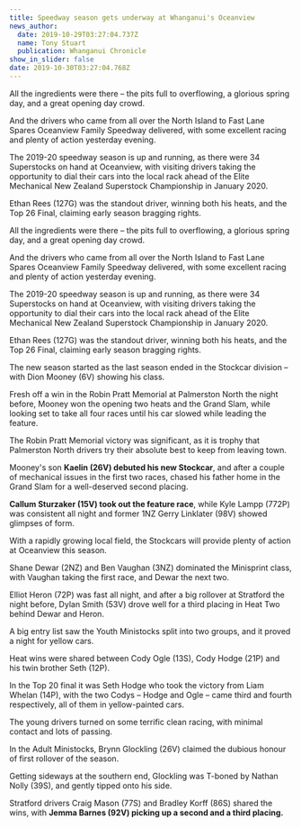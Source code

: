 ```yaml
---
title: Speedway season gets underway at Whanganui's Oceanview
news_author:
  date: 2019-10-29T03:27:04.737Z
  name: Tony Stuart
  publication: Whanganui Chronicle
show_in_slider: false
date: 2019-10-30T03:27:04.768Z
---
```

All the ingredients were there – the pits full to overflowing, a glorious spring day, and a great opening day crowd.

And the drivers who came from all over the North Island to Fast Lane Spares Oceanview Family Speedway delivered, with some excellent racing and plenty of action yesterday evening.

The 2019-20 speedway season is up and running, as there were 34 Superstocks on hand at Oceanview, with visiting drivers taking the opportunity to dial their cars into the local rack ahead of the Elite Mechanical New Zealand Superstock Championship in January 2020.

Ethan Rees (127G) was the standout driver, winning both his heats, and the Top 26 Final, claiming early season bragging rights.

All the ingredients were there – the pits full to overflowing, a glorious spring day, and a great opening day crowd.

And the drivers who came from all over the North Island to Fast Lane Spares Oceanview Family Speedway delivered, with some excellent racing and plenty of action yesterday evening.

The 2019-20 speedway season is up and running, as there were 34 Superstocks on hand at Oceanview, with visiting drivers taking the opportunity to dial their cars into the local rack ahead of the Elite Mechanical New Zealand Superstock Championship in January 2020.

Ethan Rees (127G) was the standout driver, winning both his heats, and the Top 26 Final, claiming early season bragging rights.

The new season started as the last season ended in the Stockcar division – with Dion Mooney (6V) showing his class.

Fresh off a win in the Robin Pratt Memorial at Palmerston North the night before, Mooney won the opening two heats and the Grand Slam, while looking set to take all four races until his car slowed while leading the feature.

The Robin Pratt Memorial victory was significant, as it is trophy that Palmerston North drivers try their absolute best to keep from leaving town.

Mooney's son **Kaelin (26V) debuted his new Stockcar**, and after a couple of mechanical issues in the first two races, chased his father home in the Grand Slam for a well-deserved second placing.

**Callum Sturzaker (15V) took out the feature race**, while Kyle Lampp (772P) was consistent all night and former 1NZ Gerry Linklater (98V) showed glimpses of form.

With a rapidly growing local field, the Stockcars will provide plenty of action at Oceanview this season.

Shane Dewar (2NZ) and Ben Vaughan (3NZ) dominated the Minisprint class, with Vaughan taking the first race, and Dewar the next two.

Elliot Heron (72P) was fast all night, and after a big rollover at Stratford the night before, Dylan Smith (53V) drove well for a third placing in Heat Two behind Dewar and Heron.

A big entry list saw the Youth Ministocks split into two groups, and it proved a night for yellow cars.

Heat wins were shared between Cody Ogle (13S), Cody Hodge (21P) and his twin brother Seth (12P).

In the Top 20 final it was Seth Hodge who took the victory from Liam Whelan (14P), with the two Codys – Hodge and Ogle – came third and fourth respectively, all of them in yellow-painted cars.

The young drivers turned on some terrific clean racing, with minimal contact and lots of passing.

In the Adult Ministocks, Brynn Glockling (26V) claimed the dubious honour of first rollover of the season.

Getting sideways at the southern end, Glockling was T-boned by Nathan Nolly (39S), and gently tipped onto his side.

Stratford drivers Craig Mason (77S) and Bradley Korff (86S) shared the wins, with **Jemma Barnes (92V) picking up a second and a third placing.**
